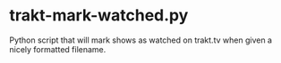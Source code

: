 # trakt-mark-watched.py
Python script that will mark shows as watched on trakt.tv when given a nicely formatted filename.
